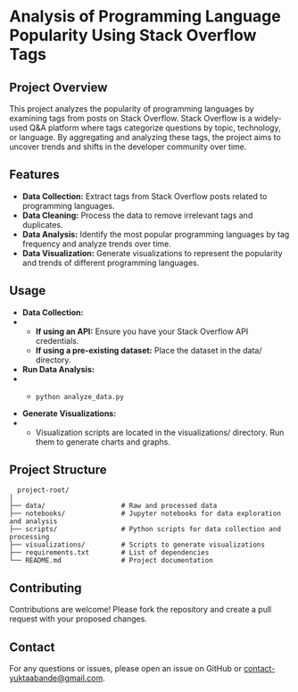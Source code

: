 # Analysis of Programming Language Popularity Using Stack Overflow Tags

## Project Overview
This project analyzes the popularity of programming languages by examining tags from posts on Stack Overflow. Stack Overflow is a widely-used Q&A platform where tags categorize questions by topic, technology, or language. By aggregating and analyzing these tags, the project aims to uncover trends and shifts in the developer community over time.

## Features
- **Data Collection:** Extract tags from Stack Overflow posts related to programming languages.
- **Data Cleaning:** Process the data to remove irrelevant tags and duplicates.
- **Data Analysis:** Identify the most popular programming languages by tag frequency and analyze trends over time.
- **Data Visualization:** Generate visualizations to represent the popularity and trends of different programming languages.

## Usage
- **Data Collection:**
- - **If using an API:** Ensure you have your Stack Overflow API credentials.
  - **If using a pre-existing dataset:** Place the dataset in the data/ directory.
- **Run Data Analysis:**
- - ```
    python analyze_data.py
- **Generate Visualizations:**
- - Visualization scripts are located in the visualizations/ directory. Run them to generate charts and graphs.
    
## Project Structure
```
  project-root/
│
├── data/                   # Raw and processed data
├── notebooks/              # Jupyter notebooks for data exploration and analysis
├── scripts/                # Python scripts for data collection and processing
├── visualizations/         # Scripts to generate visualizations
├── requirements.txt        # List of dependencies
└── README.md               # Project documentation

```

## Contributing
Contributions are welcome! Please fork the repository and create a pull request with your proposed changes.

## Contact
For any questions or issues, please open an issue on GitHub or contact-yuktaabande@gmail.com.
